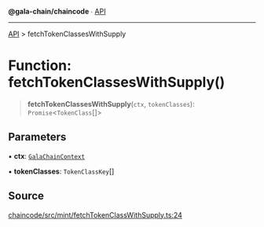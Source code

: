 **@gala-chain/chaincode** ∙ [API](../exports.md)

***

[API](../exports.md) > fetchTokenClassesWithSupply

# Function: fetchTokenClassesWithSupply()

> **fetchTokenClassesWithSupply**(`ctx`, `tokenClasses`): `Promise`\<`TokenClass`[]\>

## Parameters

▪ **ctx**: [`GalaChainContext`](../classes/GalaChainContext.md)

▪ **tokenClasses**: `TokenClassKey`[]

## Source

[chaincode/src/mint/fetchTokenClassWithSupply.ts:24](https://github.com/GalaChain/sdk/blob/bcbbb18/chaincode/src/mint/fetchTokenClassWithSupply.ts#L24)
